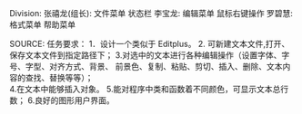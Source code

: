 Division:
张禧龙(组长): 文件菜单  状态栏
李宝龙:	编辑菜单  鼠标右键操作
罗碧慧:	格式菜单  帮助菜单

SOURCE:
任务要求：
1．设计一个类似于 Editplus。 
2. 可新建文本文件,打开、保存文本文件到指定路径下； 
3.对选中的文本进行各种编辑操作（设置字体、字号、字型、对齐方式、背景、 前景色、复制、粘贴、剪切、插入、删除、文本内容的查找、替换等等）；  
4.在文本中能够插入对象。 
5.能对程序中类和函数着不同颜色，可显示文本总行数； 
6.良好的图形用户界面。
